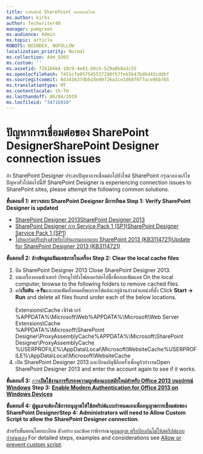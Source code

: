```yaml
---
title: ระดับสิทธิ์ SharePoint แบบออนไลน์
ms.author: kirks
author: Techwriter40
manager: pamgreen
ms.audience: Admin
ms.topic: article
ROBOTS: NOINDEX, NOFOLLOW
localization_priority: Normal
ms.collection: Adm_O365
ms.custom: ''
ms.assetid: f2b1b6b4-10c9-4e83-b9cb-529a0b8a3c55
ms.openlocfilehash: 7451cfe957545537298f57feb5b47bd6d43cddbf
ms.sourcegitcommit: 6d341637dbb14e90726a1ce1d68f077ace9bb765
ms.translationtype: MT
ms.contentlocale: th-TH
ms.lasthandoff: 06/04/2019
ms.locfileid: "34716910"
---
```

# <a name="sharepoint-designer-connection-issues"></a><span data-ttu-id="c6d03-102">ปัญหาการเชื่อมต่อของ SharePoint Designer</span><span class="sxs-lookup"><span data-stu-id="c6d03-102">SharePoint Designer connection issues</span></span> 

<p><span data-ttu-id="c6d03-103">ถ้า SharePoint Designer ประสบปัญหาการเชื่อมต่อไปยังไซต์ SharePoint กรุณาลองแก้ไขปัญหาทั่วไปต่อไปนี้</span><span class="sxs-lookup"><span data-stu-id="c6d03-103">If SharePoint Designer is experiencing connection issues to SharePoint sites, please attempt the following common solutions.</span></span></p> <p><span data-ttu-id="c6d03-104"><strong>ขั้นตอนที่ 1:</strong> <strong>ตรวจสอบ SharePoint Designer มีการอัพเด&nbsp;</strong></span><span class="sxs-lookup"><span data-stu-id="c6d03-104"><strong>Step 1:</strong> <strong>Verify SharePoint Designer is updated&nbsp;</strong></span></span></p> <ul> <li><span data-ttu-id="c6d03-105"><a href="https://www.microsoft.com/en-us/download/details.aspx?id=35491">SharePoint Designer 2013</a></span><span class="sxs-lookup"><span data-stu-id="c6d03-105"><a href="https://www.microsoft.com/en-us/download/details.aspx?id=35491">SharePoint Designer 2013</a></span></span></li> <li><span data-ttu-id="c6d03-106"><a href="https://support.microsoft.com/en-us/help/2817441/description-of-microsoft-sharepoint-designer-2013-service-pack-1-sp1">SharePoint Designer การ Service Pack 1 (SP1)</a></span><span class="sxs-lookup"><span data-stu-id="c6d03-106"><a href="https://support.microsoft.com/en-us/help/2817441/description-of-microsoft-sharepoint-designer-2013-service-pack-1-sp1">SharePoint Designer Service Pack 1 (SP1)</a></span></span></li> <li><span data-ttu-id="c6d03-107"><a href="https://support.microsoft.com/en-us/help/3114721/august-2-2016-update-for-sharepoint-designer-2013-kb3114721">โปรแกรมปรับปรุงสำหรับโปรแกรมออกแบบ SharePoint 2013 (KB3114721)</a></span><span class="sxs-lookup"><span data-stu-id="c6d03-107"><a href="https://support.microsoft.com/en-us/help/3114721/august-2-2016-update-for-sharepoint-designer-2013-kb3114721">Update for SharePoint Designer 2013 (KB3114721)</a></span></span></li> </ul> <p><span data-ttu-id="c6d03-108"><strong>ขั้นตอนที่ 2:</strong> <strong>ล้างข้อมูลแฟ้มแคชภายในเครื่อง</strong>&nbsp;</span><span class="sxs-lookup"><span data-stu-id="c6d03-108"><strong>Step 2:</strong> <strong>Clear the local cache files</strong>&nbsp;</span></span></p> <ol> <li style="font-weight: 400;"><span data-ttu-id="c6d03-109">ปิด SharePoint Designer 2013&nbsp;</span><span class="sxs-lookup"><span data-stu-id="c6d03-109">Close SharePoint Designer 2013.&nbsp;</span></span></li> <li style="font-weight: 400;"><span data-ttu-id="c6d03-110">บนเครื่องคอมพิวเตอร์ เรียกดูไปยังโฟลเดอร์ต่อไปนี้เพื่อลบแฟ้มแคช&nbsp;</span><span class="sxs-lookup"><span data-stu-id="c6d03-110">On the local computer, browse to the following folders to remove cached files.&nbsp;</span></span></li> <li style="font-weight: 400;"><span data-ttu-id="c6d03-111">คลิ<strong>เริ่มต้น -&gt;รัน</strong>และลบแฟ้มทั้งหมดที่พบภายใต้แต่ละอยู่ด้านล่างตำแหน่งที่ตั้ง&nbsp;</span><span class="sxs-lookup"><span data-stu-id="c6d03-111">Click <strong>Start -&gt; Run</strong> and delete all files found under each of the below locations.&nbsp;</span></span><br /><br /><span data-ttu-id="c6d03-112">Extensions\Cache เซิร์ฟเวอร์ %APPDATA%\Microsoft\Web</span><span class="sxs-lookup"><span data-stu-id="c6d03-112">%APPDATA%\Microsoft\Web Server Extensions\Cache</span></span><br /><span data-ttu-id="c6d03-113">%APPDATA%\Microsoft\SharePoint Designer\ProxyAssemblyCache</span><span class="sxs-lookup"><span data-stu-id="c6d03-113">%APPDATA%\Microsoft\SharePoint Designer\ProxyAssemblyCache</span></span><br /><span data-ttu-id="c6d03-114">%USERPROFILE%\AppData\Local\Microsoft\WebsiteCache</span><span class="sxs-lookup"><span data-stu-id="c6d03-114">%USERPROFILE%\AppData\Local\Microsoft\WebsiteCache</span></span></li> <li style="font-weight: 400;"><span data-ttu-id="c6d03-115">เปิด SharePoint Designer 2013 และป้อนบัญชีอีกครั้งเพื่อดูถ้าทำงาน</span><span class="sxs-lookup"><span data-stu-id="c6d03-115">Open SharePoint Designer 2013 and enter the account again to see if it works.</span></span></li> </ol> <p><span data-ttu-id="c6d03-116"><strong>ขั้นตอนที่ 3:</strong> <a href="https://docs.microsoft.com/en-us/office365/admin/security-and-compliance/enable-modern-authentication?redirectSourcePath=%252fen-us%252farticle%252fEnable-Modern-Authentication-for-Office-2013-on-Windows-devices-7dc1c01a-090f-4971-9677-f1b192d6c910&amp;view=o365-worldwide">การ<strong>เปิดใช้งานการรับรองความถูกต้องแบบสมัยใหม่สำหรับ Office 2013 บนอุปกรณ์ Windows</strong></a>&nbsp;</span><span class="sxs-lookup"><span data-stu-id="c6d03-116"><strong>Step 3:</strong> <a href="https://docs.microsoft.com/en-us/office365/admin/security-and-compliance/enable-modern-authentication?redirectSourcePath=%252fen-us%252farticle%252fEnable-Modern-Authentication-for-Office-2013-on-Windows-devices-7dc1c01a-090f-4971-9677-f1b192d6c910&amp;view=o365-worldwide"><strong>Enable Modern Authentication for Office 2013 on Windows Devices</strong></a>&nbsp;</span></span></p> <p><span data-ttu-id="c6d03-117"><strong>ขั้นตอนที่ 4:</strong> <strong>ผู้ดูแลจะต้องใช้การอนุญาตให้ใช้สคริปต์แบบกำหนดเองเพื่ออนุญาตการเชื่อมต่อของ SharePoint Designer</strong></span><span class="sxs-lookup"><span data-stu-id="c6d03-117"><strong>Step 4:</strong> <strong>Administrators will need to Allow Custom Script to allow the SharePoint Designer connection</strong>.</span></span></p> <p><span data-ttu-id="c6d03-118">สำหรับขั้นตอนโดยละเอียด ตัวอย่าง และข้อควรพิจารณาดู<a href="https://docs.microsoft.com/en-us/sharepoint/allow-or-prevent-custom-script">อนุญาต หรือป้องกันไม่ให้สคริปต์แบบกำหนดเอง</a>&nbsp;</span><span class="sxs-lookup"><span data-stu-id="c6d03-118">For detailed steps, examples and considerations see <a href="https://docs.microsoft.com/en-us/sharepoint/allow-or-prevent-custom-script">Allow or prevent custom script</a>.&nbsp;</span></span></p>


